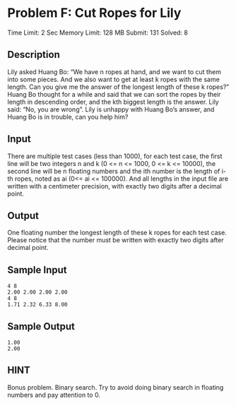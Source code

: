 # Problem F: Cut Ropes for Lily

Time Limit: 2 Sec  Memory Limit: 128 MB
Submit: 131  Solved: 8

## Description

Lily asked Huang Bo: “We have n ropes at hand, and we want to cut them into some pieces. And we also want to get at least k ropes with the same length. Can you give me the answer of the longest length of these k ropes?” Huang Bo thought for a while and said that we can sort the ropes by their length in descending order, and the kth biggest length is the answer. Lily said: “No, you are wrong”. Lily is unhappy with Huang Bo’s answer, and Huang Bo is in trouble, can you help him?

## Input

There are multiple test cases (less than 1000), for each test case, the first line will be two integers n and k (0 <= n <= 1000, 0 <= k <= 10000), the second line will be n floating numbers and the ith number is the length of i-th ropes, noted as ai (0<= ai <= 100000). And all lengths in the input file are written with a centimeter precision, with exactly two digits after a decimal point.

## Output

One floating number the longest length of these k ropes for each test case. Please notice that the number must be written with exactly two digits after decimal point.

## Sample Input

```
4 8
2.00 2.00 2.00 2.00
4 8
1.71 2.32 6.33 8.00
```

## Sample Output

```
1.00
2.00
```

## HINT

Bonus problem. Binary search. Try to avoid doing binary search in floating numbers and pay attention to 0.